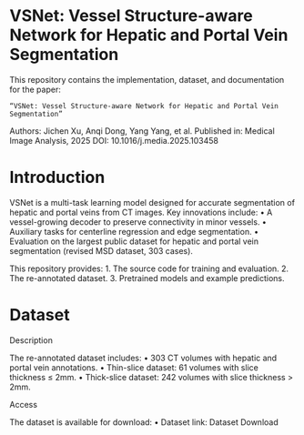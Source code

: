 # VSNet: Vessel Structure-aware Network for Hepatic and Portal Vein Segmentation

This repository contains the implementation, dataset, and documentation for the paper:

	“VSNet: Vessel Structure-aware Network for Hepatic and Portal Vein Segmentation”
Authors: Jichen Xu, Anqi Dong, Yang Yang, et al.
Published in: Medical Image Analysis, 2025
DOI: 10.1016/j.media.2025.103458



# Introduction

VSNet is a multi-task learning model designed for accurate segmentation of hepatic and portal veins from CT images. Key innovations include:
	•	A vessel-growing decoder to preserve connectivity in minor vessels.
	•	Auxiliary tasks for centerline regression and edge segmentation.
	•	Evaluation on the largest public dataset for hepatic and portal vein segmentation (revised MSD dataset, 303 cases).

This repository provides:
	1.	The source code for training and evaluation.
	2.	The re-annotated dataset.
	3.	Pretrained models and example predictions.


# Dataset

Description

The re-annotated dataset includes:
	•	303 CT volumes with hepatic and portal vein annotations.
	•	Thin-slice dataset: 61 volumes with slice thickness ≤ 2mm.
	•	Thick-slice dataset: 242 volumes with slice thickness > 2mm.

Access

The dataset is available for download:
	•	Dataset link: Dataset Download







 
